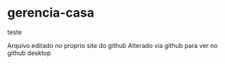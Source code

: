 # gerencia-casa

teste

Arquivo editado no proprio site do github
Alterado via github para ver no github desktop

